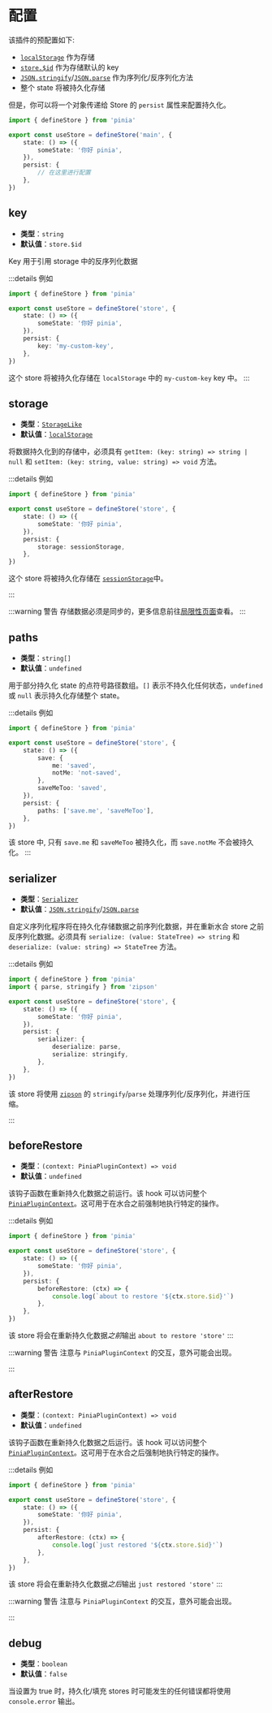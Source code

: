 # 配置

该插件的预配置如下:

-   [`localStorage`](https://developer.mozilla.org/en-US/docs/Web/API/Window/localStorage) 作为存储
-   [`store.$id`](https://pinia.vuejs.org/api/interfaces/pinia.StoreProperties.html) 作为存储默认的 key
-   [`JSON.stringify`](https://developer.mozilla.org/en-US/docs/Web/JavaScript/Reference/Global_Objects/JSON/stringify)/[`JSON.parse`](https://developer.mozilla.org/en-US/docs/Web/JavaScript/Reference/Global_Objects/JSON/parse) 作为序列化/反序列化方法
-   整个 state 将被持久化存储

但是，你可以将一个对象传递给 Store 的 `persist` 属性来配置持久化。

```ts
import { defineStore } from 'pinia'

export const useStore = defineStore('main', {
	state: () => ({
		someState: '你好 pinia',
	}),
	persist: {
		// 在这里进行配置
	},
})
```

## key

-   **类型**：`string`
-   **默认值**：`store.$id`

Key 用于引用 storage 中的反序列化数据

:::details 例如

```ts
import { defineStore } from 'pinia'

export const useStore = defineStore('store', {
	state: () => ({
		someState: '你好 pinia',
	}),
	persist: {
		key: 'my-custom-key',
	},
})
```

这个 store 将被持久化存储在 `localStorage` 中的 `my-custom-key` key 中。
:::

## storage

-   **类型**：[`StorageLike`](https://github.com/prazdevs/pinia-plugin-persistedstate/blob/main/packages/plugin/src/types.ts#L3)
-   **默认值**：[`localStorage`](https://developer.mozilla.org/en-US/docs/Web/API/Window/localStorage)

将数据持久化到的存储中，必须具有 `getItem: (key: string) => string | null` 和 `setItem: (key: string, value: string) => void` 方法。

:::details 例如

```ts
import { defineStore } from 'pinia'

export const useStore = defineStore('store', {
	state: () => ({
		someState: '你好 pinia',
	}),
	persist: {
		storage: sessionStorage,
	},
})
```

这个 store 将被持久化存储在 [`sessionStorage`](https://developer.mozilla.org/en-US/docs/Web/API/Window/sessionStorage)中。

:::

:::warning 警告
存储数据必须是同步的，更多信息前往[局限性页面](/zh/guide/limitations)查看。
:::

## paths

-   **类型**：`string[]`
-   **默认值**：`undefined`

用于部分持久化 state 的点符号路径数组。`[]` 表示不持久化任何状态，`undefined` 或 `null` 表示持久化存储整个 state。

:::details 例如

```ts
import { defineStore } from 'pinia'

export const useStore = defineStore('store', {
	state: () => ({
		save: {
			me: 'saved',
			notMe: 'not-saved',
		},
		saveMeToo: 'saved',
	}),
	persist: {
		paths: ['save.me', 'saveMeToo'],
	},
})
```

该 store 中, 只有 `save.me` 和 `saveMeToo` 被持久化，而 `save.notMe` 不会被持久化。
:::

## serializer

-   **类型**：[`Serializer`](https://github.com/prazdevs/pinia-plugin-persistedstate/blob/main/packages/plugin/src/types.ts#L5)
-   **默认值**：[`JSON.stringify`](https://developer.mozilla.org/en-US/docs/Web/JavaScript/Reference/Global_Objects/JSON/stringify)/[`JSON.parse`](https://developer.mozilla.org/en-US/docs/Web/JavaScript/Reference/Global_Objects/JSON/parse)

自定义序列化程序将在持久化存储数据之前序列化数据，并在重新水合 store 之前反序列化数据。必须具有 `serialize: (value: StateTree) => string` 和 `deserialize: (value: string) => StateTree` 方法。

:::details 例如

```ts
import { defineStore } from 'pinia'
import { parse, stringify } from 'zipson'

export const useStore = defineStore('store', {
	state: () => ({
		someState: '你好 pinia',
	}),
	persist: {
		serializer: {
			deserialize: parse,
			serialize: stringify,
		},
	},
})
```

该 store 将使用 [`zipson`](https://jgranstrom.github.io/zipson/) 的 `stringify`/`parse` 处理序列化/反序列化，并进行压缩。

:::

## beforeRestore

-   **类型**：`(context: PiniaPluginContext) => void`
-   **默认值**：`undefined`

该钩子函数在重新持久化数据之前运行。该 hook 可以访问整个 [`PiniaPluginContext`](https://pinia.vuejs.org/api/interfaces/pinia.PiniaPluginContext.html)。这可用于在水合之前强制地执行特定的操作。

:::details 例如

```ts
import { defineStore } from 'pinia'

export const useStore = defineStore('store', {
	state: () => ({
		someState: '你好 pinia',
	}),
	persist: {
		beforeRestore: (ctx) => {
			console.log(`about to restore '${ctx.store.$id}'`)
		},
	},
})
```

该 store 将会在重新持久化数据*之前*输出 `about to restore 'store'`
:::

:::warning 警告
注意与 `PiniaPluginContext` 的交互，意外可能会出现。

:::

## afterRestore

-   **类型**：`(context: PiniaPluginContext) => void`
-   **默认值**：`undefined`

该钩子函数在重新持久化数据之后运行。该 hook 可以访问整个 [`PiniaPluginContext`](https://pinia.vuejs.org/api/interfaces/pinia.PiniaPluginContext.html)。这可用于在水合之后强制地执行特定的操作。

:::details 例如

```ts
import { defineStore } from 'pinia'

export const useStore = defineStore('store', {
	state: () => ({
		someState: '你好 pinia',
	}),
	persist: {
		afterRestore: (ctx) => {
			console.log(`just restored '${ctx.store.$id}'`)
		},
	},
})
```

该 store 将会在重新持久化数据*之后*输出 `just restored 'store'`
:::

:::warning 警告
注意与 `PiniaPluginContext` 的交互，意外可能会出现。

:::

## debug

-   **类型**：`boolean`
-   **默认值**：`false`

当设置为 true 时，持久化/填充 stores 时可能发生的任何错误都将使用 `console.error` 输出。
